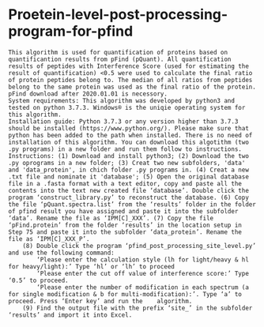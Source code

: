 # Proetein-level-post-processing-program-for-pfind
	This algorithm is used for quantification of proteins based on quantificantion results from pFind (pQuant). All quantification results of peptides with Interference Score (used for estimating the result of quantification) <0.5 were used to calculate the final ratio of protein peptides belong to. The median of all ratios from peptides belong to the same protein was used as the final ratio of the protein.
	pFind download after 2020.01.01 is necessory.
	System requirements: This algorithm was developed by python3 and tested on python 3.7.3. Windows® is the uniqie operating system for this algorithm.
	Installation guide: Python 3.7.3 or any version higher than 3.7.3 should be installed (https://www.python.org/). Please make sure that python has been added to the path when installed. There is no need of installation of this algorithm. You can download this algotithm (two .py programs) in a new folder and run them follow to instructions.
	Instructions: (1) Download and install python3; (2) Download the two .py oprograms in a new folder; (3) Creat two new subfolders, 'data' and 'data_protein', in chich folder .py programs in. (4) Creat a new .txt file and nominate it 'database'; (5) Open the original database file in a .fasta format with a text editor, copy and paste all the contents into the text new created file ‘database’. Double click the program ‘construct_library.py’ to reconstruct the database. (6) Copy the file ‘pQuant.spectra.list’ from the ‘results’ folder in the folder of pfind result you have assigned and paste it into the subfolder ‘data’. Rename the file as ‘IPM[C]_XXX’. (7) Copy the file ‘pFind.protein’ from the folder ‘results’ in the location setup in Step 75 and paste it into the subfolder ‘data_protein’. Rename the file as ‘IPM[C]_XXX_P’.
		(8) Double click the program ‘pfind_post_processing_site_level.py’ and use the following command:
			‘Please enter the calculation style (lh for light/heavy & hl for heavy/light):’ Type ‘hl’ or ‘lh’ to proceed
			‘Please enter the cut off value of interference score:’ Type ‘0.5’ to proceed.
			‘Please enter the number of modification in each spectrum (a for single modification & b for multi-modification):’. Type ‘a’ to proceed. Press ‘Enter key’ and run the    algorithm. 
		(9) Find the output file with the prefix ‘site_’ in the subfolder ‘results’ and import it into Excel.
